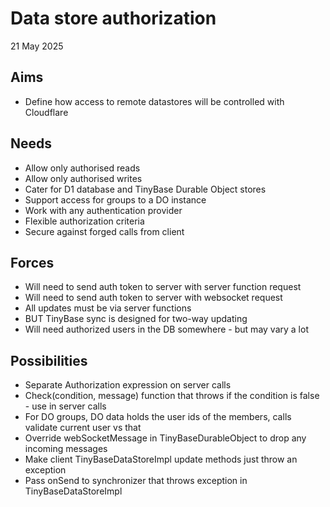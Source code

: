 Data store authorization
========================

21 May 2025

Aims
----

- Define how access to remote datastores will be controlled with Cloudflare

Needs
-----

- Allow only authorised reads
- Allow only authorised writes
- Cater for D1 database and TinyBase Durable Object stores
- Support access for groups to a DO instance
- Work with any authentication provider
- Flexible authorization criteria
- Secure against forged calls from client

Forces
------

- Will need to send auth token to server with server function request
- Will need to send auth token to server with websocket request
- All updates must be via server functions
- BUT TinyBase sync is designed for two-way updating
- Will need authorized users in the DB somewhere - but may vary a lot

Possibilities
-------------

- Separate Authorization expression on server calls
- Check(condition, message) function that throws if the condition is false - use in server calls
- For DO groups, DO data holds the user ids of the members, calls validate current user vs that
- Override webSocketMessage in TinyBaseDurableObject to drop any incoming messages
- Make client TinyBaseDataStoreImpl update methods just throw an exception
- Pass onSend to synchronizer that throws exception in TinyBaseDataStoreImpl



